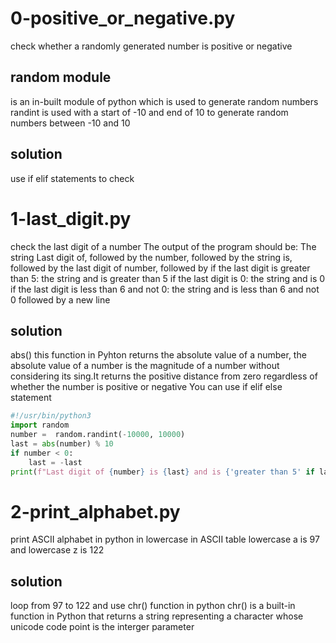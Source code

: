 # 0-positive_or_negative.py
check whether a randomly generated number is
positive or negative
## random module
is an in-built module of python which is used to generate random numbers
randint is used with a start of -10 and end of 10 to generate random numbers between -10 and 10
## solution
use if elif statements to check

# 1-last_digit.py
check the last digit of a number
The output of the program should be:
The string Last digit of, followed by
the number, followed by
the string is, followed by the last digit of number, followed by
if the last digit is greater than 5: the string and is greater than 5
if the last digit is 0: the string and is 0
if the last digit is less than 6 and not 0: the string and is less than 6 and not 0
followed by a new line
## solution
abs() this function in Pyhton returns the absolute value of a number, the absolute value of a number is the magnitude of a number without considering its sing.It returns the positive distance from zero regardless of whether the number is positive or negative
You can use if elif else statement
``` python
#!/usr/bin/python3
import random
number =  random.randint(-10000, 10000)
last = abs(number) % 10
if number < 0:
    last = -last
print(f"Last digit of {number} is {last} and is {'greater than 5' if last > 5 else '0' if last == 0 else 'less than 6 and not 0'}")
```
# 2-print_alphabet.py
print ASCII alphabet in python in lowercase
in ASCII table lowercase a is 97 and lowercase z is 122
## solution
loop from 97 to 122 and use chr() function in python
chr() is a built-in function in Python that returns a string representing a character whose unicode code point is the interger parameter